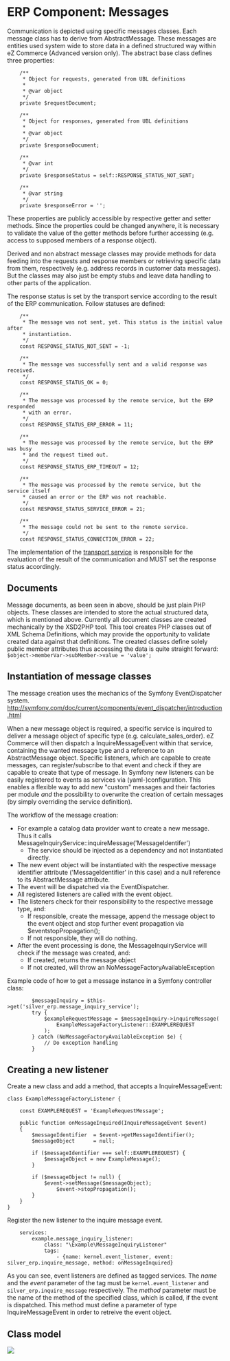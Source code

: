 #  ERP Component: Messages

Communication is depicted using specific messages classes. Each message class has to derive from AbstractMessage. These messages are entities used system wide to store data in a defined structured way within eZ Commerce (Advanced version only). The abstract base class defines three properties:

``` 
    /**
     * Object for requests, generated from UBL definitions
     *
     * @var object
     */
    private $requestDocument;

    /**
     * Object for responses, generated from UBL definitions
     *
     * @var object
     */
    private $responseDocument;
    
    /**
     * @var int
     */
    private $responseStatus = self::RESPONSE_STATUS_NOT_SENT;
    
    /**
     * @var string
     */
    private $responseError = '';
```

These properties are publicly accessible by respective getter and setter methods. Since the properties could be changed anywhere, it is necessary to validate the value of the getter methods before further accessing (e.g. access to supposed members of a response object).

Derived and non abstract message classes may provide methods for data feeding into the requests and response members or retrieving specific data from them, respectively (e.g. address records in customer data messages). But the classes may also just be empty stubs and leave data handling to other parts of the application.

The response status is set by the transport service according to the result of the ERP communication. Follow statuses are defined:

``` 
    /**
     * The message was not sent, yet. This status is the initial value after
     * instantiation.
     */
    const RESPONSE_STATUS_NOT_SENT = -1;

    /**
     * The message was successfully sent and a valid response was received.
     */
    const RESPONSE_STATUS_OK = 0;

    /**
     * The message was processed by the remote service, but the ERP responded
     * with an error.
     */
    const RESPONSE_STATUS_ERP_ERROR = 11;

    /**
     * The message was processed by the remote service, but the ERP was busy
     * and the request timed out.
     */
    const RESPONSE_STATUS_ERP_TIMEOUT = 12;

    /**
     * The message was processed by the remote service, but the service itself
     * caused an error or the ERP was not reachable.
     */
    const RESPONSE_STATUS_SERVICE_ERROR = 21;

    /**
     * The message could not be sent to the remote service.
     */
    const RESPONSE_STATUS_CONNECTION_ERROR = 22; 
```

The implementation of the [transport service](23560400.html) is responsible for the evaluation of the result of the communication and MUST set the response status accordingly.  

## Documents

Message documents, as been seen in above, should be just plain PHP objects. These classes are intended to store the actual structured data, which is mentioned above. Currently all document classes are created mechanically by the XSD2PHP tool. This tool creates PHP classes out of XML Schema Definitions, which may provide the opportunity to validate created data against that definitions. The created classes define solely public member attributes thus accessing the data is quite straight forward: `$object->memberVar->subMember->value = 'value';`

## Instantiation of message classes

The message creation uses the mechanics of the Symfony EventDispatcher system. <http://symfony.com/doc/current/components/event_dispatcher/introduction.html>   

When a new message object is required, a specific service is inquired to deliver a message object of specific type (e.g. calculate\_sales\_order). eZ Commerce will then dispatch a InquireMessageEvent within that service, containing the wanted message type and a reference to an AbstractMessage object. Specific listeners, which are capable to create messages, can register/subscribe to that event and check if they are capable to create that type of message. In Symfony new listeners can be easily registered to events as services via (yaml-)configuration. This enables a flexible way to add new "custom" messages and their factories per module *and* the possibility to overwrite the creation of certain messages (by simply overriding the service definition).

The workflow of the message creation:

  - For example a catalog data provider want to create a new message. Thus it calls MessageInquiryService::inquireMessage('MessageIdentifer')
      - The service should be injected as a dependency and not instantiated directly.
  - The new event object will be instantiated with the respective message identifier attribute ('MessageIdentifier' in this case) and a null reference to its AbstractMessage attribute.
  - The event will be dispatched via the EventDispatcher.
  - All registered listeners are called with the event object.
  - The listeners check for their responsibility to the respective message type, and:
      - If responsible, create the message, append the message object to the event object and stop further event propagation via $eventstopPropagation();
      - If not responsible, they will do nothing.
  - After the event processing is done, the MessageInquiryService will check if the message was created, and:
      - If created, returns the message object
      - If not created, will throw an NoMessageFactoryAvailableException

Example code of how to get a message instance in a Symfony controller class:

``` 
        $messageInquiry = $this->get('silver_erp.message_inquiry_service');
        try {
            $exampleRequestMessage = $messageInquiry->inquireMessage(
                ExampleMessageFactoryListener::EXAMPLEREQUEST
            );
        } catch (NoMessageFactoryAvailableException $e) {
            // Do exception handling
        }
```

## Creating a new listener

Create a new class and add a method, that accepts a InquireMessageEvent:

``` 
class ExampleMessageFactoryListener {

    const EXAMPLEREQUEST = 'ExampleRequestMessage';

    public function onMessageInquired(InquireMessageEvent $event)
    {
        $messageIdentifier  = $event->getMessageIdentifier();
        $messageObject      = null;

        if ($messageIdentifier === self::EXAMPLEREQUEST) {
            $messageObject = new ExampleMessage();
        }

        if ($messageObject != null) {
            $event->setMessage($messageObject);
                $event->stopPropagation();
        }
    }
}
```

Register the new listener to the inquire message event.

``` 
    services:
        example.message_inquiry_listener:
            class: "\Example\MessageInquiryListener"
            tags:
                - {name: kernel.event_listener, event: silver_erp.inquire_message, method: onMessageInquired}
```

As you can see, event listeners are defined as tagged services. The *name* and the *event* parameter of the tag must be `kernel.event_listener` and `silver_erp.inquire_message` respectively. The *method* parameter must be the name of the method of the specified class, which is called, if the event is dispatched. This method must define a parameter of type InquireMessageEvent in order to retreive the event object.

## Class model

![](attachments/23560403/23563221.png)

